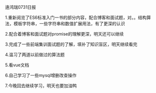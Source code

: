 逄鸿瑞0731日报



1.重新阅览了ES6标准入门一书的部分内容，配合博客和面试题，对。。结构算法，模板字符串，一些字符串和数值扩展用法，有了更深的认识

2.配合着博客和面试题对promise的理解更深，明天还可以继续

3.完成了一些前端集训面试题的了解，填补了知识盲区，明天继续看完

4.温习了两道以前做过的算法题

5.看vue文档

6.自己学习了一些mysql增删改查操作

7.今晚回去继续学习，明天也要加油鸭